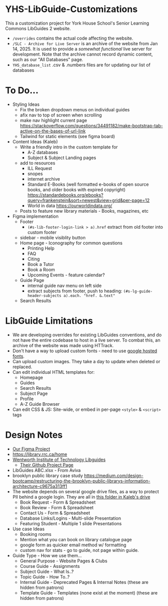 # YHS-LibGuide-Customizations
 This a customization project for York House School's Senior Learning Commons LibGuides 2 website.

- `/overrides` contains the actual code affecting the website.
- `/SLC - Archive for Live Server` is an archive of the website from Jan 14, 2025. It is used to provide a *somewhat functional* live server for development. Note that the archive cannot record dynamic content, such as our "All Databases" page.
- `YHS_database_list` .csv & .numbers files are for updating our list of databases

# To Do...
- Styling Ideas
	- Fix the broken dropdown menus on individual guides
	- afix nav to top of screen when scrolling
	- make nav highlight current page https://stackoverflow.com/questions/34491182/make-bootstrap-tab-active-on-the-bases-of-url-link
	- Tailwind for static elements (see figma board)
- Content Ideas (Kaleb)
	- Write a friendly intro in the custom template for 
		- A-Z databases
		- Subject & Subject Landing pages
	- add to resources
		- ILL Request
		- snopes
		- internet archive
		- Standard E-Books (well formatted e-books of open source books, and older books with expired copyright) https://standardebooks.org/ebooks?query=frankenstein&sort=newest&view=grid&per-page=12
		- World in data https://ourworldindata.org/
	- Posts to feature new library materials - Books, magazines, etc
- Figma implementation
	- Footer
		- `(#s-lib-footer-login-link > a).href` extract from old footer into custom footer
	- sidebar - mobile visiblity button
	- Home page - Iconography for common questions
		- Printing Help
		- FAQ
		- Citing
		- Book a Tutor
		- Book a Room
		- Upcoming Events - feature calendar?
	- Guide Page
		- internal guide nav menu on left side
		- extract subjects from footer, push to heading: `(#s-lg-guide-header-subjects a).each. "href. &.text"`
	- Search Results

# LibGuide Limitations
- We are developing overrides for existing LibGuides conventions, and do not have the entire codebase to host in a live server. To combat this, an archive of the website was made using HTTrack. 
- Don't have a way to upload custom fonts - need to use [google hosted fonts](https://fonts.google.com/).
- Can upload custom images. They take a day to update when deleted or replaced.
- Can edit individual HTML templates for:
    - Homepage
    - Guides
    - Search Results
    - Subject Page
    - Profile
    - A-Z Guide Browser
- Can edit CSS & JS: Site-wide, or embed in per-page `<style>` & `<script>` tags
# Design Notes
- [Our Figma Project](https://www.figma.com/design/sTxIk3kZhqVAVE7eAGqGH3/SLC?node-id=1-9384&t=Tm2fjONQBzFeh19G-0)
- https://library.rrc.ca/home
- [Wentworth Institute of Technology Libguides](https://library.wit.edu/home)
    - [Their Github Project Page](https://github.com/Adam-Shire-WIT/libguides2-customizations?tab=readme-ov-file)
- LibGuides ABC.xlsx - From Aviva
- brooklyn public library case study https://medium.com/design-bootcamp/restructuring-the-brooklyn-public-librarys-information-architecture-c9675a313ff1
- The website depends on several google drive files, as a way to protect PII behind a google login. They are all in [this folder in Kaleb's drive](https://drive.google.com/drive/folders/1udwNokphi7hSrDBAW7WRa8ySkBLZvj1Y)
	- Book Request - Form & Spreadsheet
	- Book Review - Form & Spreadsheet
	- Contact Us - Form & Spreadsheet
	- Database Links/Logins - Multi-slide Presentation
	- Featuring Student - Multiple 1 slide Presentations
- Use case Ideas
    - Booking rooms
    - Mention what you can book on library catalogue page
    - google form as quicker email method w/ formatting
    - custom nav for stats - go to guide, not page within guide.
- Guide Type - How we use them...
    - General Purpose - Website Pages & Clubs
    - Course Guide - Assignments
    - Subject Guide - What Is..?
    - Topic Guide - How To..?
    - Internal Guide - Deprecated Pages & Internal Notes (these are hidden from patrons)
    - Template Guide - Templates (none exist at the moment) (these are hidden from patrons)